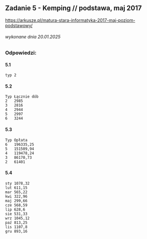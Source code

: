 ## Zadanie 5 - Kemping // podstawa, maj 2017
https://arkusze.pl/matura-stara-informatyka-2017-maj-poziom-podstawowy/
###### wykonane dnia 20.01.2025

### Odpowiedzi:

#### 5.1
```
typ 2
```

#### 5.2
```
Typ	Łącznie dób
2	2985
3	2816
4	2944
5	2997
6	3244
```

#### 5.3
```
Typ	Opłata
6	196335,25
5	151509,94
4	119478,24
3	86170,73
2	61401
```

#### 5.4
```
sty	1078,32
lut	611,15
mar	565,22
kwi	322,96
maj	299,66
cze	568,59
lip	628,6
sie	531,33
wrz	1045,12
paź	813,25
lis	1107,8
gru	893,16
```